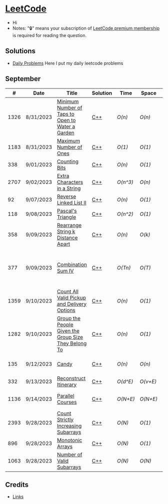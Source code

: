 # [LeetCode](https://leetcode.com/problemset/all/)

* Hi
* Notes: "🔒" means your subscription of [LeetCode premium membership](https://leetcode.com/subscribe/) is required for reading the question.

## Solutions
- [Daily Problems](./dailies.md) Here I put my daily leetcode problems

## September
| # | Date | Title | Solution | Time | Space | Difficulty | Tag | Note | Thoughts |
|---|----|------|----------|------|-------|------------|-----|------|----------|
|1326|8/31/2023|[Minimum Number of Taps to Open to Water a Garden](https://leetcode.com/problems/minimum-number-of-taps-to-open-to-water-a-garden/)|[C++](./C++/MinimumNumberofTapstoOpentoWateraGarden.md)|_O(n)_|_O(n)_|Hard||Dynamic Programming, Array, Greedy||
|1183|8/31/2023|[Maximum Number of Ones](https://leetcode.com/problems/maximum-number-of-ones/)|[C++](./C++/MaximumNumberofOnes.md)|_O(1)_|_O(1)_|Hard|🔒|Greedy||
|338|9/01/2023|[Counting Bits](https://leetcode.com/problems/counting-bits/description/?envType=daily-question&envId=2023-09-01)|[C++](./C++/CountingBits.md)|_O(n)_|_O(1)_|Easy||DP, Bit Manipulation||
|2707|9/02/2023|[Extra Characters in a String](https://leetcode.com/problems/extra-characters-in-a-string/?envType=daily-question&envId=2023-09-02)|[C++](./C++/ExtraCharactersInaString.md)|_O(n^3)_|_O(n)_|Easy||DP||
|92|9/07/2023|[Reverse Linked List II](https://leetcode.com/problems/reverse-linked-list-ii/description/?envType=daily-question&envId=2023-09-07)|[C++](./C++/ReverseLinkedList.md)|_O(n)_|_O(1)_|Medium||Linked List||
|118|9/08/2023|[Pascal's Triangle](https://leetcode.com/problems/pascals-triangle/?envType=daily-question&envId=2023-09-08)|[C++](./C++/PascalsTriangle.md)|_O(n^2)_|_O(1)_|Easy||DP|Harder easy|
|358|9/09/2023|[Rearrange String k Distance Apart](https://leetcode.com/problems/rearrange-string-k-distance-apart/description/)|[C++](./C++/PascalsTriangle.md)|_O(n)_|_O(k)_|Hard|🔒|Priority_queue, Greedy|Interesting way to keep track of "time" in queue|
|377|9/09/2023|[Combination Sum IV](https://leetcode.com/problems/combination-sum-iv/description/?envType=daily-question&envId=2023-09-09)|[C++](./C++/CombinationSumIV.md)|_O(Tn)_|_O(T)_|Medium||DP|Weird prob statement. Should be permutation, also unlike other combinationSum probs which were all backtracking|
|1359|9/10/2023|[Count All Valid Pickup and Delivery Options](https://leetcode.com/problems/count-all-valid-pickup-and-delivery-options/description/?envType=daily-question&envId=2023-09-10)|[C++](./C++/CountAllValidPickupandDeliveryOptions.md)|_O(n)_|_O(1)_|Hard||Math, DP, Combinatorics|Fun Combo problem. Basically 100% Combinatorics/Counting|
|1282|9/10/2023|[Group the People Given the Group Size They Belong To](https://leetcode.com/problems/group-the-people-given-the-group-size-they-belong-to/description/?envType=daily-question&envId=2023-09-11)|[C++](./C++/GroupthePeopleGiventheGroupSizeTheyBelongTo.md)|_O(n)_|_O(1)_|Medium||Greedy|I still suck at greedy.|
|135|9/12/2023|[Candy](https://leetcode.com/problems/candy/description/?envType=daily-question&envId=2023-09-13)|[C++](./C++/GroupthePeopleGiventheGroupSizeTheyBelongTo.md)|_O(n)_|_O(n)_|Medium||Greedy, DP/array|Felt good to solve this by myself. Took Geothermal like notes|
|332|9/13/2023|[Reconstruct Itinerary](https://leetcode.com/problems/reconstruct-itinerary/?envType=daily-question&envId=2023-09-14)|[C++](./C++/GroupthePeopleGiventheGroupSizeTheyBelongTo.md)|_O(d^E)_|_O(v+E)_|Hard||dfs, graph, Eulerian Circuit|insane solution|
|1136|9/14/2023|[Parallel Courses](https://leetcode.com/problems/parallel-courses/description/)|[C++](./C++/ParallelCourses.md)|_O(N+E)_|_O(N+E)_|Medium|🔒|bfs,dfs,Kahn's algo,topological sorting|bfs level by level traversal|
|2393|9/28/2023|[Count Strictly Increasing Subarrays](https://leetcode.com/problems/count-strictly-increasing-subarrays/description/)|[C++](./C++/countStrictlyIncreasingSubarrays.md)|_O(N)_|_O(1)_|Medium||DP||
|896|9/28/2023|[Monotonic Arrays](https://leetcode.com/problems/monotonic-array/description/?envType=daily-question&envId=2023-09-29)|[C++](./C++/monotonicArray.md)|_O(N)_|_O(1)_|Medium||Array||
|1063|9/28/2023|[Number of Valid Subarrays](https://leetcode.com/problems/number-of-valid-subarrays/description/)|[C++](./C++/NumberofValidSubarrays.md)|_O(N)_|_O(N)_|Medium|🔒|Monotonic Stack||

## Credits

* [Links](./credits.md)